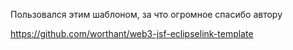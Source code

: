 Пользовался этим шаблоном, за что огромное спасибо автору

https://github.com/worthant/web3-jsf-eclipselink-template
